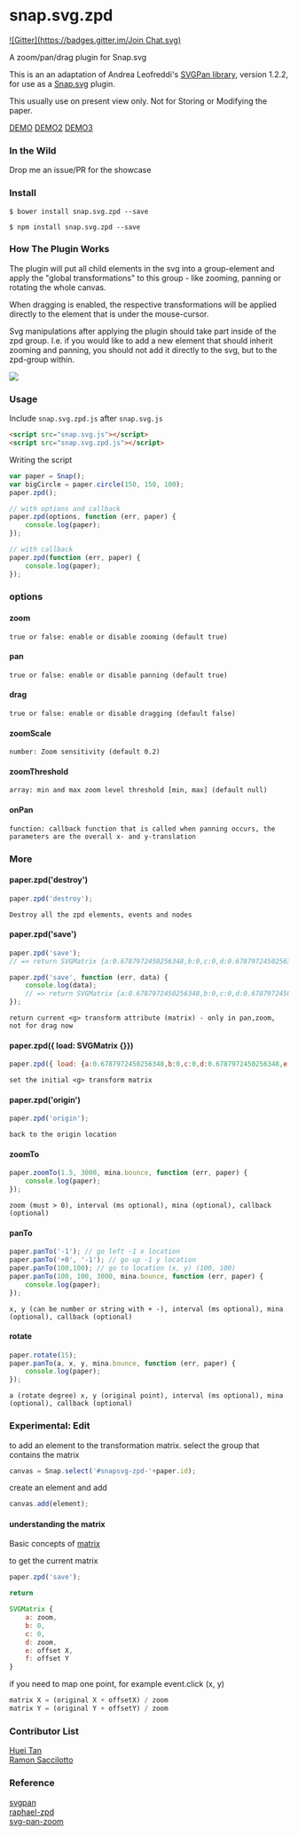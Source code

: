 # snap.svg.zpd
[![Gitter](https://badges.gitter.im/Join Chat.svg)](https://gitter.im/huei90/snap.svg.zpd?utm_source=badge&utm_medium=badge&utm_campaign=pr-badge)

A zoom/pan/drag plugin for Snap.svg

This is an an adaptation of Andrea Leofreddi's [SVGPan library](https://code.google.com/p/svgpan/), version 1.2.2, for use as a [Snap.svg](http://snapsvg.io/) plugin.

This usually use on present view only. Not for Storing or Modifying the paper.

[DEMO](http://huei90.github.io/snap.svg.zpd) [DEMO2](http://huei90.github.io/snap.svg.zpd/demo2.html)
[DEMO3](http://huei90.github.io/snap.svg.zpd/reservation_seat.html)
### In the Wild

Drop me an issue/PR for the showcase

### Install

    $ bower install snap.svg.zpd --save

    $ npm install snap.svg.zpd --save


### How The Plugin Works

The plugin will put all child elements in the svg into a group-element and apply the
"global transformations" to this group - like zooming, panning or rotating the whole canvas.

When dragging is enabled, the respective transformations will be applied directly to
the element that is under the mouse-cursor.

Svg manipulations after applying the plugin should take part inside of the zpd group.
I.e. if you would like to add a new element that should inherit zooming and panning, you
should not add it directly to the svg, but to the zpd-group within.

<img src="zpd_explained.jpg">


### Usage

Include `snap.svg.zpd.js` after `snap.svg.js`

```html
<script src="snap.svg.js"></script>
<script src="snap.svg.zpd.js"></script>
```

Writing the script

```js
var paper = Snap();
var bigCircle = paper.circle(150, 150, 100);
paper.zpd();

// with options and callback
paper.zpd(options, function (err, paper) {
    console.log(paper);
});

// with callback
paper.zpd(function (err, paper) {
    console.log(paper);
});
```

### options

#### zoom

    true or false: enable or disable zooming (default true)

#### pan

    true or false: enable or disable panning (default true)

#### drag

    true or false: enable or disable dragging (default false)

#### zoomScale

    number: Zoom sensitivity (default 0.2)

#### zoomThreshold

    array: min and max zoom level threshold [min, max] (default null)
    
#### onPan

    function: callback function that is called when panning occurs, the parameters are the overall x- and y-translation

### More

#### paper.zpd('destroy')

```js
paper.zpd('destroy');
```
    Destroy all the zpd elements, events and nodes

#### paper.zpd('save')

```js
paper.zpd('save');
// => return SVGMatrix {a:0.6787972450256348,b:0,c:0,d:0.6787972450256348,e:159.63783264160156,f:12.84811782836914}

paper.zpd('save', function (err, data) {
    console.log(data);
    // => return SVGMatrix {a:0.6787972450256348,b:0,c:0,d:0.6787972450256348,e:159.63783264160156,f:12.84811782836914}
});
```
    return current <g> transform attribute (matrix) - only in pan,zoom, not for drag now

#### paper.zpd({ load: SVGMatrix {}})

```js
paper.zpd({ load: {a:0.6787972450256348,b:0,c:0,d:0.6787972450256348,e:159.63783264160156,f:12.84811782836914}});
```
    set the initial <g> transform matrix

#### paper.zpd('origin')

```js
paper.zpd('origin');
```
    back to the origin location

#### zoomTo

```js
paper.zoomTo(1.5, 3000, mina.bounce, function (err, paper) {
    console.log(paper);
});
```
    zoom (must > 0), interval (ms optional), mina (optional), callback (optional)

#### panTo

```js
paper.panTo('-1'); // go left -1 x location
paper.panTo('+0', '-1'); // go up -1 y location
paper.panTo(100,100); // go to location (x, y) (100, 100)
paper.panTo(100, 100, 3000, mina.bounce, function (err, paper) {
    console.log(paper);
});
```
    x, y (can be number or string with + -), interval (ms optional), mina (optional), callback (optional)

#### rotate

```js
paper.rotate(15);
paper.panTo(a, x, y, mina.bounce, function (err, paper) {
    console.log(paper);
});
```
    a (rotate degree) x, y (original point), interval (ms optional), mina (optional), callback (optional)

### Experimental: Edit
to add an element to the transformation matrix.
select the group that contains the matrix
```js
canvas = Snap.select('#snapsvg-zpd-'+paper.id);
```
create an element and add
```js
canvas.add(element);
```

#### understanding the matrix
Basic concepts of [matrix](https://developer.mozilla.org/en-US/docs/Web/SVG/Attribute/transform)

to get the current matrix
```js
paper.zpd('save');

return

SVGMatrix {
    a: zoom,
    b: 0,
    c: 0,
    d: zoom,
    e: offset X,
    f: offset Y
}
```
if you need to map one point, for example event.click (x, y)
```js
matrix X = (original X + offsetX) / zoom
matrix Y = (original Y + offsetY) / zoom
```

### Contributor List

[Huei Tan](https://github.com/huei90) <br/>
[Ramon Saccilotto](https://github.com/tikiatua)

### Reference

[svgpan](https://code.google.com/p/svgpan/) <br/>
[raphael-zpd](https://github.com/andrewseddon/raphael-zpd) <br/>
[svg-pan-zoom](https://github.com/ariutta/svg-pan-zoom)
